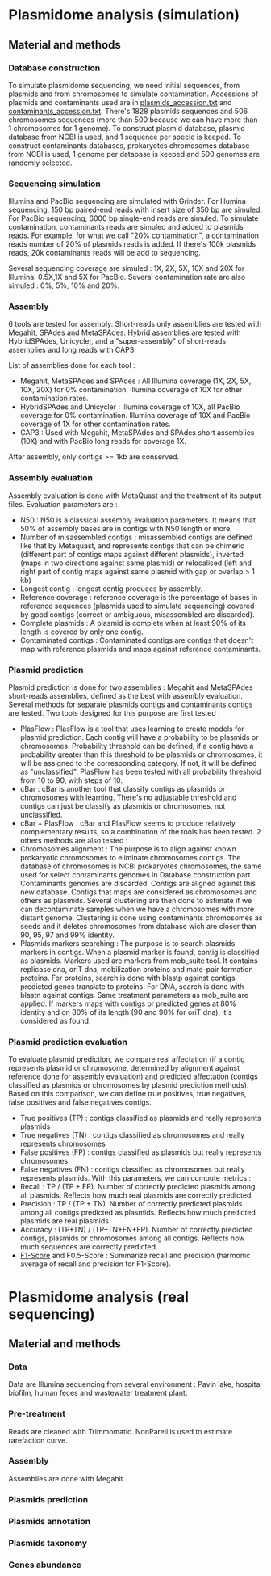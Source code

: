 # Plasmidome analysis (simulation) 

## Material and methods

### Database construction 

To simulate plasmidome sequencing, we need initial sequences, from plasmids and from chromosomes to simulate contamination. 
Accessions of plasmids and contaminants used are in [plasmids_accession.txt](PlasSimul/simulation_ref/plasmids_accession.txt) and [contaminants_accession.txt](PlasSimul/simulation_ref/contaminants_accession.txt). There's 1828 plasmids sequences and 506 chromosomes sequences (more than 500 because we can have more than 1 chromosomes for 1 genome). 
To construct plasmid database, plasmid database from NCBI is used, and 1 sequence per specie is keeped. To construct contaminants databases, prokaryotes chromosomes database from NCBI is used, 1 genome per database is keeped and 500 genomes are randomly selected. 

### Sequencing simulation 

Illumina and PacBio sequencing are simulated with Grinder. For Illumina sequencing, 150 bp paired-end reads with insert size of 350 bp are simuled. For PacBio sequencing, 6000 bp single-end reads are simuled. To simulate contamination, contaminants reads are simuled and added to plasmids reads. For example, for what we call "20% contamination", a contamination reads number of 20% of plasmids reads is added. If there's 100k plasmids reads, 20k contaminants reads will be add to sequencing. 

Several sequencing coverage are simuled : 1X, 2X, 5X, 10X and 20X for Illumina. 0.5X,1X and 5X for PacBio. Several contamination rate are also simuled : 0%, 5%, 10% and 20%. 

### Assembly 

6 tools are tested for assembly. Short-reads only assemblies are tested with Megahit, SPAdes and MetaSPAdes. Hybrid assemblies are tested with HybridSPAdes, Unicycler, and a "super-assembly" of short-reads assemblies and long reads with CAP3.  

List of assemblies done for each tool : 
* Megahit, MetaSPAdes and SPAdes : All Illumina coverage (1X, 2X, 5X, 10X, 20X) for 0% contamination. Illumina coverage of 10X for other contamination rates. 
* HybridSPAdes and Unicycler : Illumina coverage of 10X, all PacBio coverage for 0% contamination. Illumina coverage of 10X and PacBio coverage of 1X for other contamination rates. 
* CAP3 : Used with Megahit, MetaSPAdes and SPAdes short assemblies (10X) and with PacBio long reads for coverage 1X.   

After assembly, only contigs >= 1kb are conserved. 

### Assembly evaluation 

Assembly evaluation is done with MetaQuast and the treatment of its output files. Evaluation parameters are : 
* N50 : N50 is a classical assembly evaluation parameters. It means that 50% of assembly bases are in contigs with N50 length or more. 
* Number of misassembled contigs : misassembled contigs are defined like that by Metaquast, and represents contigs that can be chimeric (different part of contigs maps against different plasmids), inverted (maps in two directions against same plasmid) or relocalised (left and right part of contig maps against same plasmid with gap or overlap > 1 kb) 
* Longest contig : longest contig produces by assembly.
* Reference coverage : reference coverage is the percentage of bases in reference sequences (plasmids used to simulate sequencing) covered by good contigs (correct or ambiguous, misassembled are discarded). 
* Complete plasmids : A plasmid is complete when at least 90% of its length is covered by only one contig. 
* Contaminated contigs : Contaminated contigs are contigs that doesn't map with reference plasmids and maps against reference contaminants. 

### Plasmid prediction 

Plasmid prediction is done for two assemblies : Megahit and MetaSPAdes short-reads assemblies, defined as the best with assembly evaluation. Several methods for separate plasmids contigs and contaminants contigs are tested. Two tools designed for this purpose are first tested : 
* PlasFlow : PlasFlow is a tool that uses learning to create models for plasmid prediction. Each contig will have a probability to be plasmids or chromosomes. Probability threshold can be defined, if a contig have a probability greater than this threshold to be plasmids or chromosomes, it will be assigned to the corresponding category. If not, it will be defined as "unclassified". PlasFlow has been tested with all probability threshold from 10 to 90, with steps of 10. 
* cBar : cBar is another tool that classify contigs as plasmids or chromosomes with learning. There's no adjustable threshold and contigs can just be classify as plasmids or chromosomes, not unclassified. 
* cBar + PlasFlow : cBar and PlasFlow seems to produce relatively complementary results, so a combination of the tools has been tested. 
2 others methods are also tested : 
* Chromosomes alignment : The purpose is to align against known prokaryotic chromosomes to eliminate chromosomes contigs. The database of chromosomes is NCBI prokaryotes chromosomes, the same used for select contaminants genomes in Database construction part. Contaminants genomes are discarded. Contigs are aligned against this new database. Contigs that maps are considered as chromosomes and others as plasmids. Several clustering are then done to estimate if we can decontaminate samples when we have a chromosomes with more distant genome. Clustering is done using contaminants chromosomes as seeds and it deletes chromosomes from database wich are closer than 90, 95, 97 and 99% identity.      
* Plasmids markers searching : The purpose is to search plasmids markers in contigs. When a plasmid marker is found, contig is classified as plasmids. Markers used are markers from mob_suite tool. It contains replicase dna, oriT dna, mobilization proteins and mate-pair formation proteins. For proteins, search is done with blastp against contigs predicted genes translate to proteins. For DNA, search is done with blastn against contigs. Same treatment parameters as mob_suite are applied. If markers maps with contigs or predicted genes at 80% identity and on 80% of its length (90 and 90% for oriT dna), it's considered as found. 

### Plasmid prediction evaluation

To evaluate plasmid prediction, we compare real affectation (if a contig represents plasmid or chromosome, determined by alignment against reference done for assembly evaluation) and predicted affectation (contigs classified as plasmids or chromosomes by plasmid prediction methods). 
Based on this comparison, we can define true positives, true negatives, false positives and false negatives contigs. 
* True positives (TP) : contigs classified as plasmids and really represents plasmids 
* True negatives (TN) : contigs classified as chromosomes and really represents chromosomes
* False positives (FP) : contigs classified as plasmids but really represents chromosomes
* False negatives (FN) : contigs classified as chromosomes but really represents plasmids. 
With this parameters, we can compute metrics : 
* Recall : TP / (TP + FP). Number of correctly predicted plasmids among all plasmids. Reflects how much real plasmids are correctly predicted. 
* Precision : TP / (TP + TN). Number of correctly predicted plasmids among all contigs predicted as plasmids. Reflects how much predicted plasmids are real plasmids. 
* Accuracy : (TP+TN) / (TP+TN+FN+FP). Number of correctly predicted contigs, plasmids or chromosomes among all contigs. Reflects how much sequences are correctly predicted. 
* [F1-Score](https://en.wikipedia.org/wiki/F1_score) and F0.5-Score : Summarize recall and precision (harmonic average of recall and precision for F1-Score).

# Plasmidome analysis (real sequencing) 

## Material and methods 

### Data 

Data are Illumina sequencing from several environment : Pavin lake, hospital biofilm, human feces and wastewater treatment plant. 

### Pre-treatment 

Reads are cleaned with Trimmomatic. 
NonPareil is used to estimate rarefaction curve. 

### Assembly 

Assemblies are done with Megahit. 

### Plasmids prediction 



### Plasmids annotation 

### Plasmids taxonomy 

### Genes abundance 



   




